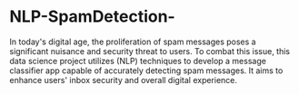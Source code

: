 # NLP-SpamDetection-
In today's digital age, the proliferation of spam messages poses a significant nuisance and security threat to users. To combat this issue, this data science project utilizes (NLP) techniques to develop a message classifier app capable of accurately detecting spam messages. It aims to enhance users' inbox security and overall digital experience.
